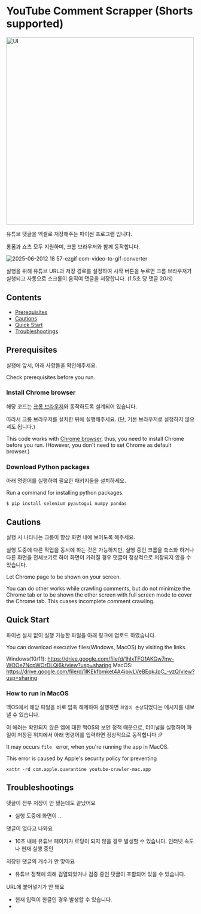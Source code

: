 # YouTube Comment Scrapper (Shorts supported)
<img width="501" alt="UI" src="https://github.com/user-attachments/assets/8718dc9f-8ff4-4c3b-bfc0-bdb30fe04cf7" />

유튜브 댓글을 엑셀로 저장해주는 파이썬 프로그램 입니다.

롱폼과 쇼츠 모두 지원하며, 크롬 브라우저와 함께 동작합니다.

![2025-06-2012 18 57-ezgif com-video-to-gif-converter](https://github.com/user-attachments/assets/bc9124b3-d39f-482c-abf5-53ae83f77b9a)

실행을 위해 유튜브 URL과 저장 경로를 설정하여 시작 버튼을 누르면 크롬 브라우저가 실행되고 자동으로 스크롤이 움직여 댓글을 저장합니다.
(1.5초 당 댓글 20개)


## Contents
- [Prerequisites](#prerequisites)
- [Cautions](#cautions)
- [Quick Start](#quick-start)
- [Troubleshootings](#troubleshootings)


## Prerequisites
실행에 앞서, 아래 사항들을 확인해주세요.

Check prerequisites before you run.

### Install Chrome browser
해당 코드는 [크롬 브라우저](https://www.google.com/intl/ko_kr/chrome/)와 동작하도록 설계되어 있습니다.

따라서 크롬 브라우저를 설치한 뒤에 실행해주세요.
(단, 기본 브라우저로 설정하지 않으셔도 됩니다.)

This code works with [Chrome browser](https://www.google.com/intl/en/chrome/), thus, you need to install Chrome before you run.
(However, you don't need to set Chrome as default browser.)

### Download Python packages
아래 명령어를 실행하여 필요한 패키지들을 설치하세요.

Run a command for installing python packages.

```
$ pip install selenium pyautogui numpy pandas
```


## Cautions
실행 시 나타나는 크롬이 항상 화면 내에 보이도록 해주세요.

실행 도중에 다른 작업을 동시에 하는 것은 가능하지만, 실행 중인 크롬을 축소화 하거나 다른 화면을 전체보기로 하여 화면이 가려질 경우 댓글이 정상적으로 저장되지 않을 수 있습니다.

Let Chrome page to be shown on your screen.

You can do other works while crawling comments, but do not minimize the Chrome tab or to be shown the other screen with full screen mode to cover the Chrome tab.
This cuases incomplete comment crawling.


## Quick Start
파이썬 설치 없이 실행 가능한 파일을 아래 링크에 업로드 하였습니다.

You can download executive files(Windows, MacOS) by visiting the links.

Windows(10/11): https://drive.google.com/file/d/1hIxTFO1AKGw7mv-WOOe7NcpWOrDLQi6k/view?usp=sharing
MacOS: https://drive.google.com/file/d/1lKEkfbmket4A4ipivLVeBEqkJpC_-yzQ/view?usp=sharing

### How to run in MacOS
맥OS에서 해당 파일을 바로 압축 해제하여 실행하면 `파일이 손상`되었다는 메시지를 내보낼 수 있습니다.

이 에러는 확인되지 않은 앱에 대한 맥OS의 보안 정책 때문으로, 터미널을 실행하여 파일이 저장된 위치에서 아래 명령어를 입력하면 정상적으로 동작합니다 :P

It may occurs `file ` error, when you're running the app in MacOS.

This error is caused by Apple's security policy for preventing 

```
xattr -rd com.apple.quarantine youtube-crawler-mac.app
```


## Troubleshootings
댓글이 전부 저장이 안 됐는데도 끝났어요
- 실행 도중에 화면이 ... 

댓글이 없다고 나와요
- 10초 내에 유튜브 페이지가 로딩이 되지 않을 경우 발생할 수 있습니다. 인터넷 속도나 현재 실행 중인

저장된 댓글의 개수가 안 맞아요
- 유튜브 정책에 의해 검열되었거나 검증 중인 댓글이 포함되어 있을 수 있습니다.

URL에 붙어녛기가 안 돼요
- 현재 입력이 한글인 경우 발생할 수 있습니다.
- 
